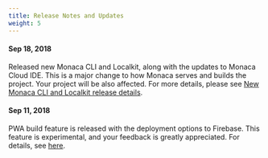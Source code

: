 ```yaml
---
title: Release Notes and Updates
weight: 5
---
```


#### Sep 18, 2018

Released new Monaca CLI and Localkit, along with the updates to Monaca Cloud IDE. This is a major change to how Monaca serves and builds the project. Your project will be also affected. For more details, please see [New Monaca CLI and Localkit release details](20180918_monaca_cli_3.0).

#### Sep 11, 2018

PWA build feature is released with the deployment options to Firebase. This feature is experimental, and your feedback is greatly appreciated. For details, see [here](/en/products_guide/monaca_ide/build/build_pwa/).